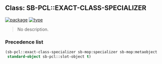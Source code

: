 ## Class: SB-PCL::EXACT-CLASS-SPECIALIZER
[![package](https://img.shields.io/badge/Package-SB--PCL-5f9ea0.svg?style=social&colorA=999999)](../) [![type](https://img.shields.io/badge/Type-Class-5f9ea0.svg?style=social&colorA=999999)](../#class) 

> No description.

### Precedence list
```cl
(sb-pcl::exact-class-specializer sb-mop:specializer sb-mop:metaobject
 standard-object sb-pcl::slot-object t)
```
